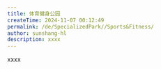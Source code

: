 ```yaml
---
title: 体育健身公园
createTime: 2024-11-07 00:12:49
permalink: /de/SpecializedPark//Sports&Fitness/
author: sunshang-hl
description: xxxx
---
```


xxxx